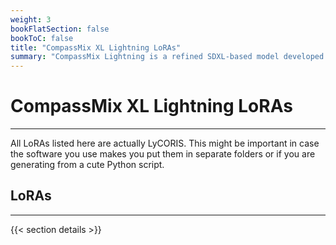 ```yaml
---
weight: 3
bookFlatSection: false
bookToC: false
title: "CompassMix XL Lightning LoRAs"
summary: "CompassMix Lightning is a refined SDXL-based model developed by frosting.ai, designed to deliver high-quality image generation in significantly fewer steps than traditional models. Distinguished by its ability to produce detailed outputs in just 2-8 steps while maintaining SDXL's high resolution standards, it strikes an optimal balance between generation speed and image quality. The model features enhanced prompt adherence and supports ControlNet compatibility, making it particularly valuable for users who need quick yet high-quality image generation capabilities. This list contains all the LoRAs I have released for this model."
---
```


<!--markdownlint-disable MD025 -->

# CompassMix XL Lightning LoRAs

---

All LoRAs listed here are actually LyCORIS. This might be important in case the software you use makes you put them in separate folders or if you are generating from a cute Python script.

## LoRAs

---

{{< section details >}}
